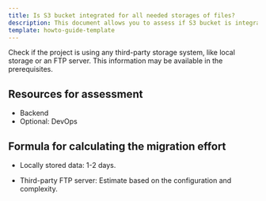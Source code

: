 ```yaml
---
title: Is S3 bucket integrated for all needed storages of files?
description: This document allows you to assess if S3 bucket is integrated for all needed storages of files.
template: howto-guide-template
---
```


Check if the project is using any third-party storage system, like local storage or an FTP server. This information may be available in the prerequisites.

## Resources for assessment

* Backend
* Optional: DevOps

## Formula for calculating the migration effort

* Locally stored data: 1-2 days.

* Third-party FTP server: Estimate based on the configuration and complexity.

